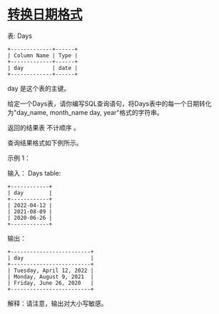 #  [转换日期格式](https://leetcode.cn/problems/convert-date-format)

表: Days
```
+-------------+------+
| Column Name | Type |
+-------------+------+
| day         | date |
+-------------+------+
```
day 是这个表的主键。
 

给定一个Days表，请你编写SQL查询语句，将Days表中的每一个日期转化为"day_name, month_name day, year"格式的字符串。

返回的结果表 不计顺序 。

查询结果格式如下例所示。

 

示例 1：

输入：
Days table:
```
+------------+
| day        |
+------------+
| 2022-04-12 |
| 2021-08-09 |
| 2020-06-26 |
+------------+
```
输出：
```
+-------------------------+
| day                     |
+-------------------------+
| Tuesday, April 12, 2022 |
| Monday, August 9, 2021  |
| Friday, June 26, 2020   |
+-------------------------+
```
解释：请注意，输出对大小写敏感。